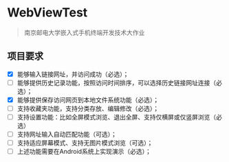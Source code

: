 # WebViewTest
> 南京邮电大学嵌入式手机终端开发技术大作业
## 项目要求
- [x] 能够输入链接网址，并访问成功（必选）；
- [ ] 能够提供历史记录功能，按照访问时间排序，可以选择历史链接网址连接（必选）；
- [x] 能够提供保存访问网页到本地文件系统功能（必选）；
- [ ] 支持收藏夹功能，支持分类存放、编辑修改（必选）；
- [ ] 支持设置功能：比如全屏模式浏览、退出全屏、支持仅横屏或仅竖屏浏览（必选）
- [ ] 支持网址输入自动匹配功能（可选）；
- [ ] 支持适应屏幕模式、支持无图片模式浏览（可选）；
- [ ] 上述功能需要在Android系统上实现演示（必选）；
